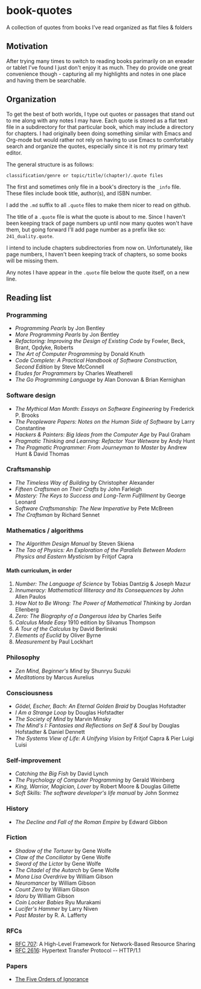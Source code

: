 # book-quotes
A collection of quotes from books I've read organized as flat files & folders

## Motivation
After trying many times to switch to reading books parimarily on an ereader or tablet I've found I just don't enjoy it as much. They do provide one great convenience though - capturing all my highlights and notes in one place and having them be searchable.

## Organization
To get the best of both worlds, I type out quotes or passages that stand out to me along with any notes I may have. Each quote is stored as a flat text file in a subdirectory for that particular book, which may include a directory for chapters. I had originally been doing something similar with Emacs and Org-mode but would rather not rely on having to use Emacs to comfortably search and organize the quotes, especially since it is not my primary text editor.

The general structure is as follows:

`classification/genre or topic/title/(chapter)/.quote files`

The first and sometimes only file in a book's directory is the `_info` file. These files include book title, author(s), and ISBN number.

I add the `.md` suffix to all `.quote` files to make them nicer to read on github.

The title of a `.quote` file is what the quote is about to me. Since I haven't been keeping track of page numbers up until now many quotes won't have them, but going forward I'll add page number as a prefix like so: `241_duality.quote`.

I intend to include chapters subdirectories from now on. Unfortunately, like page numbers, I haven't been keeping track of chapters, so some books will be missing them.

Any notes I have appear in the `.quote` file below the quote itself, on a new line.

## Reading list

### Programming

* _Programming Pearls_ by Jon Bentley
* _More Programming Pearls_ by Jon Bentley
* _Refactoring: Improving the Design of Existing Code_ by Fowler, Beck, Brant, Opdyke, Roberts
* _The Art of Computer Programming_ by Donald Knuth
* _Code Complete: A Practical Handbook of Software Construction, Second Edition_ by Steve McConnell
* _Etudes for Programmers_ by Charles Weatherell
* _The Go Programming Language_ by Alan Donovan & Brian Kernighan

### Software design

* _The Mythical Man Month: Essays on Software Engineering_ by Frederick P. Brooks
* _The Peopleware Papers: Notes on the Human Side of Software_ by Larry Constantine
* _Hackers & Painters: Big Ideas from the Computer Age_ by Paul Graham
* _Pragmatic Thinking and Learning: Refactor Your Wetware_ by Andy Hunt
* _The Pragmatic Programmer: From Journeyman to Master_ by Andrew Hunt & David Thomas

### Craftsmanship

* _The Timeless Way of Building_ by Christopher Alexander
* _Fifteen Craftsmen on Their Crafts_ by John Farleigh
* _Mastery: The Keys to Success and Long-Term Fulfillment_ by George Leonard
* _Software Craftsmanship: The New Imperative_ by Pete McBreen
* _The Craftsman_ by Richard Sennet


### Mathematics / algorithms

* _The Algorithm Design Manual_ by Steven Skiena
* _The Tao of Physics: An Exploration of the Parallels Between Modern Physics and Eastern Mysticism_ by Fritjof Capra

#### Math curriculum, in order

1. _Number: The Language of Science_ by Tobias Dantzig & Joseph Mazur
2. _Innumeracy: Mathematical Illiteracy and Its Consequences_ by John Allen Paulos
3. _How Not to Be Wrong: The Power of Mathematical Thinking_ by Jordan Ellenberg
4. _Zero: The Biography of a Dangerous Idea_ by Charles Seife
5. _Calculus Made Easy_ 1910 edition by Silvanus Thompson
6. _A Tour of the Calculus_ by David Berlinski
7. _Elements of Euclid_ by Oliver Byrne
8. _Measurement_ by Paul Lockhart


### Philosophy

* _Zen Mind, Beginner's Mind_ by Shunryu Suzuki
* _Meditations_ by Marcus Aurelius

### Consciousness

* _Gödel, Escher, Bach: An Eternal Golden Braid_ by Douglas Hofstadter
* _I Am a Strange Loop_ by Douglas Hofstadter
* _The Society of Mind_ by Marvin Minsky
* _The Mind's I: Fantasies and Reflections on Self & Soul_ by Douglas Hofstadter & Daniel Dennett
* _The Systems View of Life: A Unifying Vision_ by Fritjof Capra & Pier Luigi Luisi

### Self-improvement
* _Catching the Big Fish_ by David Lynch
* _The Psychology of Computer Programming_ by Gerald Weinberg
* _King, Warrior, Magician, Lover_ by Robert Moore & Douglas Gillette
* _Soft Skills: The software developer's life manual_ by John Sonmez

### History

* _The Decline and Fall of the Roman Empire_ by Edward Gibbon

### Fiction

* _Shadow of the Torturer_ by Gene Wolfe
* _Claw of the Conciliator_ by Gene Wolfe
* _Sword of the Lictor_ by Gene Wolfe
* _The Citadel of the Autarch_ by Gene Wolfe
* _Mona Lisa Overdrive_ by William Gibson
* _Neuromancer_ by William Gibson
* _Count Zero_ by William Gibson
* _Idoru_ by William Gibson
* _Coin Locker Babies_ Ryu Murakami
* _Lucifer's Hammer_ by Larry Niven
* _Past Master_ by R. A. Lafferty

### RFCs

* [RFC 707](https://tools.ietf.org/html/rfc707): A High-Level Framework for Network-Based Resource Sharing
* [RFC 2616](https://tools.ietf.org/html/rfc2616): Hypertext Transfer Protocol -- HTTP/1.1

### Papers

* [The Five Orders of Ignorance](http://www.la-acm.org/Archives/laacm0512-Article%2002%20The%205%20Orders%20of%20Ignorance%20OCT%202000.pdf)


